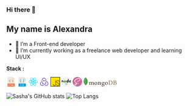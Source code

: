 ### Hi there 👋
## My name is Alexandra

- 🔭 I’m a Front-end developer
- 🌱 I’m currently working as a freelance web developer and learning UI/UX

**Stack :**

<code><img height="25" src="https://github.com/alexandra-stepanova/alexandra-stepanova/blob/main/assets/10714751421536080157.svg"></code>
<code><img height="25" src="https://github.com/alexandra-stepanova/alexandra-stepanova/blob/main/assets/16738931111536080149-128.png"></code>
<code><img height="25" src="https://github.com/alexandra-stepanova/alexandra-stepanova/blob/main/assets/9159770461553750379.svg"></code>
<code><img height="25" src="https://github.com/alexandra-stepanova/alexandra-stepanova/blob/main/assets/icons8-redux-48.png"></code>
<code><img height="25" src="https://github.com/alexandra-stepanova/alexandra-stepanova/blob/main/assets/js.png"></code>
<code><img height="25" src="https://github.com/alexandra-stepanova/alexandra-stepanova/blob/main/assets/nodejs.svg"></code>
<code><img height="25" src="https://github.com/alexandra-stepanova/alexandra-stepanova/blob/main/assets/sass.png"></code>
<code><img height="25" src="https://github.com/alexandra-stepanova/alexandra-stepanova/blob/main/assets/17459301571551942128.svg"></code>


![Sasha's GitHub stats](https://github-readme-stats-git-masterrstaa-rickstaa.vercel.app/api?username=alexandra-stepanova&show_icons=true&theme=vue)
![Top Langs](https://github-readme-stats-git-masterrstaa-rickstaa.vercel.app/api/top-langs/?username=alexandra-stepanova&layout=compact&custom_title=Most%20used%20languages&langs_count=10&include_all_commits=true&hide_progress=false&theme=vue)
